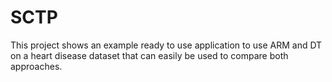 # SCTP
This project shows an example ready to use application to use ARM and DT on a heart disease dataset that can easily be used to compare both approaches.
